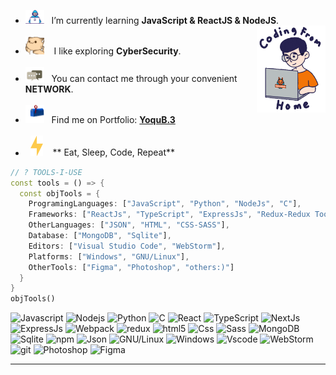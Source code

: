 -  <img alt="GIF" src="https://github.com/Yoqubjon3/Yoqubjon3/blob/main/image_gif/Developer.gif" width="30" /> &nbsp; I’m currently learning **JavaScript & ReactJS & NodeJS**. <img width="23%" align="right" alt="Github Image" src="https://github.com/Yoqubjon3/Yoqubjon3/blob/main/image_gif/dev_me.gif"/><br><br>
- <img src="https://github.com/Yoqubjon3/Yoqubjon3/blob/main/image_gif/hyperkitty.gif" width="30" />&nbsp;&nbsp;&nbsp; I like exploring **CyberSecurity**. <br><br>
- <img src="https://github.com/Yoqubjon3/Yoqubjon3/blob/main/image_gif/message.gif" width="30" />&nbsp;&nbsp; You can contact me through your convenient **NETWORK**. <br><br>
- <img src="https://github.com/Yoqubjon3/Yoqubjon3/blob/main/image_gif/letterbox.gif" width="30" /> &nbsp; Find me on Portfolio: **[YoquB.3](https://www.google.com)**<br> <br>
- &nbsp;&nbsp;<img src="https://github.com/Yoqubjon3/Yoqubjon3/blob/main/image_gif/lightning.gif" width="20" />&nbsp;&nbsp;&nbsp;&nbsp;** Eat, Sleep, Code, Repeat**<br>

```dart
// ? TOOLS-I-USE
const tools = () => {
  const objTools = {
    ProgramingLanguages: ["JavaScript", "Python", "NodeJs", "C"],
    Frameworks: ["ReactJs", "TypeScript", "ExpressJs", "Redux-Redux Toolkit", "NextJs"],
    OtherLanguages: ["JSON", "HTML", "CSS-SASS"],
    Database: ["MongoDB", "Sqlite"],
    Editors: ["Visual Studio Code", "WebStorm"],
    Platforms: ["Windows", "GNU/Linux"],
    OtherTools: ["Figma", "Photoshop", "others:)"]
  }
}
objTools()
```

![Javascript](https://img.shields.io/badge/JavaScript-323330?style=flat&logo=javascript&logoColor=F7DF1E)
<img alt="Nodejs" src="https://img.shields.io/badge/-Nodejs-43853d?style=flat-square&logo=Node.js&logoColor=white" />
![Python](https://img.shields.io/badge/Python-FFD43B?style=flat&logo=python&logoColor=darkgreen)
![C](https://img.shields.io/badge/C-00599C?style=flat&logo=c&logoColor=white)
<img alt="React" src="https://img.shields.io/badge/-React-45b8d8?style=flat-square&logo=react&logoColor=white" />
<img alt="TypeScript" src="https://img.shields.io/badge/-TypeScript-007ACC?style=flat-square&logo=typescript&logoColor=white" />
![NextJs](https://img.shields.io/badge/-NextJs-success)
![ExpressJs](https://img.shields.io/badge/-ExpressJs-orange)
<img alt="Webpack" src="https://img.shields.io/badge/-Webpack-8DD6F9?style=flat-square&logo=webpack&logoColor=white" /> 
<img alt="redux" src="https://img.shields.io/badge/-Redux-764ABC?style=flat-square&logo=redux&logoColor=white" />
<img alt="html5" src="https://img.shields.io/badge/-HTML5-E34F26?style=flat-square&logo=html5&logoColor=white" />
![Css](https://img.shields.io/badge/CSS3-1572B6?style=flat&logo=css3&logoColor=white)
<img alt="Sass" src="https://img.shields.io/badge/-Sass-CC6699?style=flat-square&logo=sass&logoColor=white" />
<img alt="MongoDB" src="https://img.shields.io/badge/-MongoDB-13aa52?style=flat-square&logo=mongodb&logoColor=white" />
![Sqlite](https://img.shields.io/badge/SQLite-07405E?style=flat&logo=sqlite&logoColor=white)
<img alt="npm" src="https://img.shields.io/badge/-NPM-CB3837?style=flat-square&logo=npm&logoColor=white" />
![Json](https://img.shields.io/badge/json-5E5C5C?style=flat&logo=json&logoColor=white)
![GNU/Linux](https://img.shields.io/badge/Linux-FCC624?style=flat&logo=linux&logoColor=black)
![Windows](https://img.shields.io/badge/-Windows10-blue)
![Vscode](https://img.shields.io/badge/Visual_Studio_Code-0078D4?style=flat&logo=visual%20studio%20code&logoColor=white)
![WebStorm](https://img.shields.io/badge/-WebStrom-crimson)
<img alt="git" src="https://img.shields.io/badge/-Git-F05032?style=flat-square&logo=git&logoColor=white" />
![Photoshop](https://img.shields.io/badge/Adobe%20Photoshop-31A8FF?style=flat&logo=Adobe%20Photoshop&logoColor=black)
![Figma](https://img.shields.io/badge/Figma-F24E1E?style=flat&logo=figma&logoColor=white)
<hr></hr>
